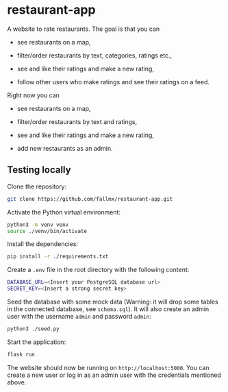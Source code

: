 # restaurant-app

A website to rate restaurants. The goal is that you can

- see restaurants on a map,

- filter/order restaurants by text, categories, ratings etc.,

- see and like their ratings and make a new rating,

- follow other users who make ratings and see their ratings on a feed.

  

Right now you can

- see restaurants on a map,

- filter/order restaurants by text and ratings,

- see and like their ratings and make a new rating,

- add new restaurants as an admin.

## Testing locally
Clone the repository:
```bash
git clone https://github.com/fallmx/restaurant-app.git
```
Activate the Python virtual environment:
```bash
python3 -m venv venv
source ./venv/bin/activate
```
Install the dependencies:
```bash
pip install -r ./requirements.txt
```
Create a `.env` file in the root directory with the following content:
```bash
DATABASE_URL=<Insert your PostgreSQL database url>
SECRET_KEY=<Insert a strong secret key>
```
Seed the database with some mock data (Warning: it will drop some tables in the connected database, see `schema.sql`). It will also create an admin user with the username `admin` and password `admin`:
```bash
python3 ./seed.py
```
Start the application:
```bash
flask run
```
The website should now be running on `http://localhost:5000`. You can create a new user or log in as an admin user with the credentials mentioned above.
